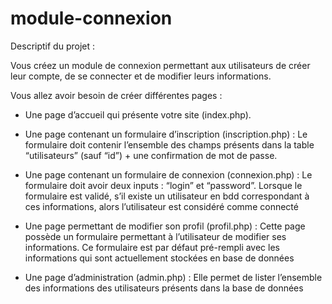 # module-connexion

Descriptif du projet :

Vous créez un module de connexion permettant aux utilisateurs
de créer leur compte, de se connecter et de modifier leurs informations.

Vous allez avoir besoin de créer différentes pages :

- Une page d’accueil qui présente votre site (index.php).

- Une page contenant un formulaire d’inscription (inscription.php) :
Le formulaire doit contenir l’ensemble des champs présents dans la table
“utilisateurs” (sauf “id”) + une confirmation de mot de passe.

- Une page contenant un formulaire de connexion (connexion.php) :
Le formulaire doit avoir deux inputs : “login” et “password”. Lorsque le
formulaire est validé, s’il existe un utilisateur en bdd correspondant à ces
informations, alors l’utilisateur est considéré comme connecté

- Une page permettant de modifier son profil (profil.php) :
Cette page possède un formulaire permettant à l’utilisateur de modifier ses
informations. Ce formulaire est par défaut pré-rempli avec les informations
qui sont actuellement stockées en base de données

- Une page d’administration (admin.php) : 
Elle permet de lister l’ensemble des informations des utilisateurs présents dans
la base de données
